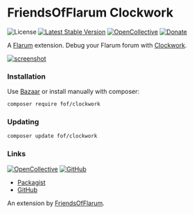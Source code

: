# FriendsOfFlarum Clockwork

![License](https://img.shields.io/badge/license-MIT-blue.svg) [![Latest Stable Version](https://img.shields.io/packagist/v/fof/clockwork.svg)](https://packagist.org/packages/fof/clockwork) [![OpenCollective](https://img.shields.io/badge/opencollective-fof-blue.svg)](https://opencollective.com/fof/donate) [![Donate](https://img.shields.io/badge/donate-datitisev-important.svg)](https://datitisev.me/donate)

A [Flarum](http://flarum.org) extension. Debug your Flarum forum with [Clockwork](https://underground.works/clockwork/).

[![screenshot](https://i.imgur.com/m55k8Rd.png)](https://imgur.com/a/JCD6Wk4)

### Installation

Use [Bazaar](https://discuss.flarum.org/d/5151-flagrow-bazaar-the-extension-marketplace) or install manually with composer:

```sh
composer require fof/clockwork
```

### Updating

```sh
composer update fof/clockwork
```

### Links

[![OpenCollective](https://img.shields.io/badge/donate-friendsofflarum-44AEE5?style=for-the-badge&logo=open-collective)](https://opencollective.com/fof/donate) [![GitHub](https://img.shields.io/badge/donate-datitisev-ea4aaa?style=for-the-badge&logo=github)](https://datitisev.me/donate/github)

- [Packagist](https://packagist.org/packages/fof/clockwork)
- [GitHub](https://github.com/FriendsOfFlarum/clockwork)

An extension by [FriendsOfFlarum](https://github.com/FriendsOfFlarum).

